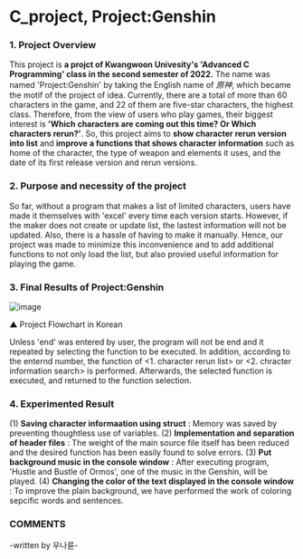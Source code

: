# C_project, Project:Genshin

### 1. Project Overview
 This project is **a projct of Kwangwoon Univesity's 'Advanced C Programming' class in the second 
semester of 2022.** The name was named 'Project:Genshin' by taking the English name of *原神*, which
became the motif of the project of idea.
 Currently, there are a total of more than 60 characters in the game, and 22 of them are five-star
characters, the highest class. Therefore, from the view of users who play games, their  biggest 
interest is **'Which characters are coming out this time? Or Which characters rerun?'**. So, this 
project aims to **show character rerun version into list** and **improve a functions that shows character 
information** such as home of the character, the type of weapon and elements it uses, and the date of 
its first release version and rerun versions.

### 2. Purpose and necessity of the project
 So far, without a program that makes a list of limited characters, users have made it themselves with
'excel' every time each version starts. However, if the maker does not create or update list, the 
lastest information will not be updated. Also, there is a hassle of having to make it manually. Hence, 
our project was made to minimize this inconvenience and to add additional functions to not only load the list, 
but also provied useful information for playing the game.

### 3. Final Results of Project:Genshin
![image](https://user-images.githubusercontent.com/118319485/204201350-aabb3b3a-4b84-41f3-94ee-5514f8659e57.png)

▲ Project Flowchart in Korean

Unless 'end' was entered by user, the program will not be end and it repeated by selecting the function
to be executed. In addition, according to the enternd number, the function of <1. character rerun list> or
<2. chracter information search> is performed. Afterwards, the selected function is executed, and returned
to the function selection.

### 4. Experimented Result
 (1) **Saving character informaation using struct** : Memory was saved by preventing thoughtless use of variables.
 (2) **Implementation and separation of header files** : The weight of the main source file itself has been
 reduced and the desired function has been easily found to solve errors.
 (3) **Put background music in the console window** : After executing program, 'Hustle and Bustle of Ormos', 
 one of the music in the Genshin, will be played.
 (4) **Changing the color of the text displayed in the console window** : To improve the plain background, 
 we have performed the work of coloring sepcific words and sentences. 
 
 ### COMMENTS


-written by 우나륜-

